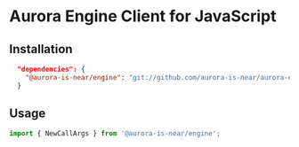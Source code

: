 # Aurora Engine Client for JavaScript

## Installation

```json
  "dependencies": {
    "@aurora-is-near/engine": "git://github.com/aurora-is-near/aurora-engine/clients/js",
  }
```

## Usage

```js
import { NewCallArgs } from '@aurora-is-near/engine';
```
